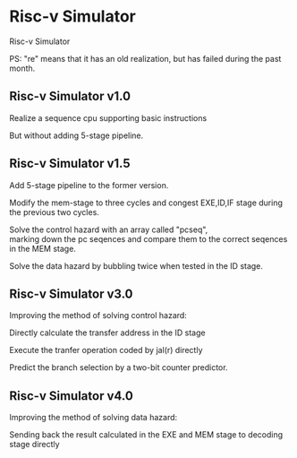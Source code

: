 # Risc-v Simulator

Risc-v Simulator  

PS: "re" means that it has an old realization, but has failed during the past month.  

## Risc-v Simulator v1.0  
Realize a sequence cpu supporting basic instructions    

But without adding 5-stage pipeline.  

## Risc-v Simulator v1.5  
Add 5-stage pipeline to the former version.  

Modify the mem-stage to three cycles and congest EXE,ID,IF stage during the previous two cycles. 

Solve the control hazard with an array called "pcseq",   
marking down the pc seqences and compare them to the correct seqences in the MEM stage.  

Solve the data hazard by bubbling twice when tested in the ID stage.  

## Risc-v Simulator v3.0  
Improving the method of solving control hazard:  

Directly calculate the transfer address in the ID stage  

Execute the tranfer operation coded by jal(r) directly  

Predict the branch selection by a two-bit counter predictor.  

## Risc-v Simulator v4.0  
Improving the method of solving data hazard:  

Sending back the result calculated in the EXE and MEM stage to decoding stage directly  

